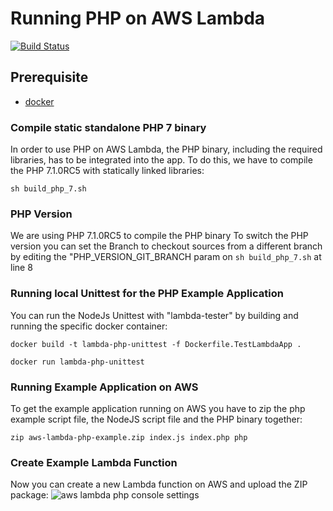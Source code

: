 # Running PHP on AWS Lambda
[![Build Status](https://travis-ci.org/dannylinden/aws-lambda-php.svg?branch=master)](https://travis-ci.org/dannylinden/aws-lambda-php)
## Prerequisite
- [docker](https://www.docker.com/)

### Compile static standalone PHP 7 binary
In order to use PHP on AWS Lambda, the PHP binary, including the required libraries, has to be integrated into the app.
To do this, we have to compile the PHP 7.1.0RC5 with statically linked libraries:

```shell
sh build_php_7.sh
```

### PHP Version
We are using PHP 7.1.0RC5 to compile the PHP binary
To switch the PHP version you can set the Branch to checkout sources from a different branch
by editing the "PHP_VERSION_GIT_BRANCH param on `sh build_php_7.sh` at line 8

### Running local Unittest for the PHP Example Application
You can run the NodeJs Unittest with "lambda-tester" by building and running the specific docker container:

```shell
docker build -t lambda-php-unittest -f Dockerfile.TestLambdaApp .
```
```shell
docker run lambda-php-unittest
```

### Running Example Application on AWS
To get the example application running on AWS you have to zip the php example script file,
the NodeJS script file and the PHP binary together:

```shell
zip aws-lambda-php-example.zip index.js index.php php
```

### Create Example Lambda Function
Now you can create a new Lambda function on AWS and upload the ZIP package: 
![aws lambda php console settings](https://raw.githubusercontent.com/dannylinden/aws-lambda-php/master/img/aws-lambda.settings.png)
